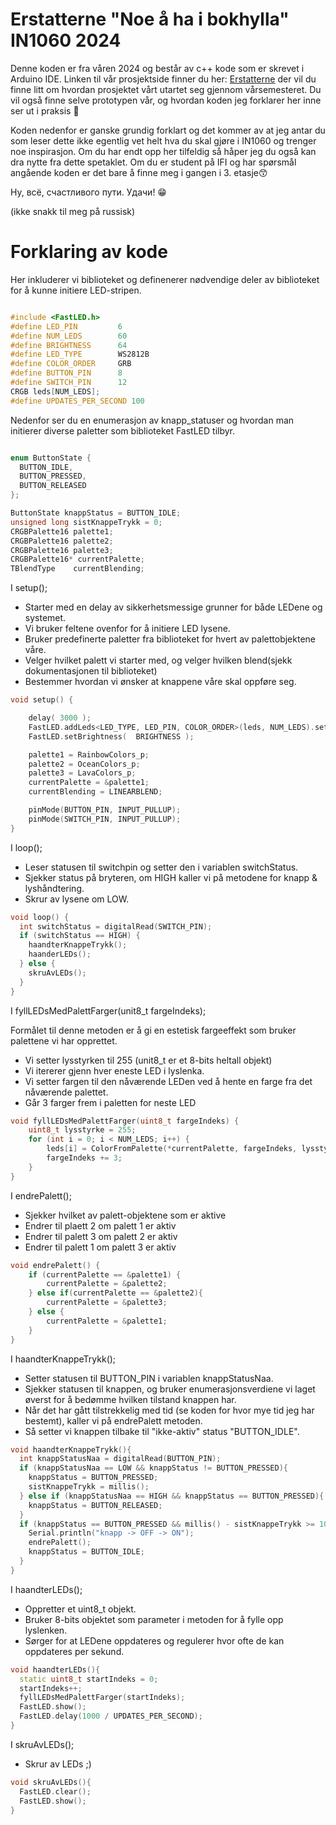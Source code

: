# Erstatterne "Noe å ha i bokhylla" IN1060 2024

Denne koden er fra våren 2024 og består av c++ kode som er skrevet i Arduino IDE. Linken til vår prosjektside finner du her: [Erstatterne](https://www.uio.no/studier/emner/matnat/ifi/IN1060/v24/prosjektgrupper/erstatterne/)
der vil du finne litt om hvordan prosjektet vårt utartet seg gjennom vårsemesteret. Du vil også finne selve prototypen vår, og hvordan koden jeg forklarer her inne ser ut i praksis 🤠

Koden nedenfor er ganske grundig forklart og det kommer av at jeg antar du som leser dette ikke egentlig vet helt hva du skal gjøre i IN1060 og trenger noe inspirasjon. Om du har endt opp her tilfeldig så håper jeg du også kan dra nytte fra dette spetaklet. Om du er student på IFI og har spørsmål angående koden er det bare å finne meg i gangen i 3. etasje😙


Ну, всё, счастливого пути. Удачи!  😁

(ikke snakk til meg på russisk)

# Forklaring av kode


Her inkluderer vi biblioteket og definenerer nødvendige deler av biblioteket for å kunne initiere LED-stripen.
```c++

#include <FastLED.h>
#define LED_PIN         6
#define NUM_LEDS        60
#define BRIGHTNESS      64
#define LED_TYPE        WS2812B
#define COLOR_ORDER     GRB
#define BUTTON_PIN      8 
#define SWITCH_PIN      12 
CRGB leds[NUM_LEDS];
#define UPDATES_PER_SECOND 100
```


Nedenfor ser du en enumerasjon av knapp_statuser og hvordan man initierer diverse paletter som biblioteket FastLED tilbyr.

```c++

enum ButtonState {
  BUTTON_IDLE, 
  BUTTON_PRESSED, 
  BUTTON_RELEASED
};

ButtonState knappStatus = BUTTON_IDLE;
unsigned long sistKnappeTrykk = 0;
CRGBPalette16 palette1;
CRGBPalette16 palette2;
CRGBPalette16 palette3;
CRGBPalette16* currentPalette;
TBlendType    currentBlending;
```


I setup();

- Starter med en delay av sikkerhetsmessige grunner for både LEDene og systemet.
- Vi bruker feltene ovenfor for å initiere LED lysene.
- Bruker predefinerte paletter fra biblioteket for hvert av palettobjektene våre.
- Velger hvilket palett vi starter med, og velger hvilken blend(sjekk dokumentasjonen til biblioteket)
- Bestemmer hvordan vi ønsker at knappene våre skal oppføre seg.


```c++
void setup() {

    delay( 3000 );
    FastLED.addLeds<LED_TYPE, LED_PIN, COLOR_ORDER>(leds, NUM_LEDS).setCorrection( TypicalLEDStrip );
    FastLED.setBrightness(  BRIGHTNESS );

    palette1 = RainbowColors_p;
    palette2 = OceanColors_p;
    palette3 = LavaColors_p;
    currentPalette = &palette1;
    currentBlending = LINEARBLEND;

    pinMode(BUTTON_PIN, INPUT_PULLUP);
    pinMode(SWITCH_PIN, INPUT_PULLUP);
}
```

I loop();

- Leser statusen til switchpin og setter den i variablen switchStatus.
- Sjekker status på bryteren, om HIGH kaller vi på metodene for knapp & lyshåndtering.
- Skrur av lysene om LOW.

```c++
void loop() {
  int switchStatus = digitalRead(SWITCH_PIN);
  if (switchStatus == HIGH) {
    haandterKnappeTrykk();
    haanderLEDs();
  } else {
    skruAvLEDs();
  }
}
```
I fyllLEDsMedPalettFarger(unit8_t fargeIndeks);

Formålet til denne metoden er å gi en estetisk fargeeffekt som bruker palettene vi har opprettet. 

- Vi setter lysstyrken til 255 (unit8_t er et 8-bits heltall objekt)
- Vi itererer gjenn hver eneste LED i lyslenka.
- Vi setter fargen til den nåværende LEDen ved å hente en farge fra det nåværende palettet.
- Går 3 farger frem i paletten for neste LED


```c++
void fyllLEDsMedPalettFarger(uint8_t fargeIndeks) {
    uint8_t lysstyrke = 255;
    for (int i = 0; i < NUM_LEDS; i++) {
        leds[i] = ColorFromPalette(*currentPalette, fargeIndeks, lysstyrke, currentBlending);
        fargeIndeks += 3;
    }
}
```

I endrePalett();

- Sjekker hvilket av palett-objektene som er aktive
- Endrer til plaett 2 om palett 1 er aktiv
- Endrer til palett 3 om palett 2 er aktiv
- Endrer til palett 1 om palett 3 er aktiv


```c++
void endrePalett() {
    if (currentPalette == &palette1) {
        currentPalette = &palette2;
    } else if(currentPalette == &palette2){
        currentPalette = &palette3;
    } else {
        currentPalette = &palette1;
    }
}
```
I haandterKnappeTrykk();

- Setter statusen til BUTTON_PIN i variablen knappStatusNaa.
- Sjekker statusen til knappen, og bruker enumerasjonsverdiene vi laget øverst for å bedømme hvilken tilstand knappen har.
- Når det har gått tilstrekkelig med tid (se koden for hvor mye tid jeg har bestemt), kaller vi på endrePalett metoden.
- Så setter vi knappen tilbake til "ikke-aktiv" status "BUTTON_IDLE".

```c++
void haandterKnappeTrykk(){
  int knappStatusNaa = digitalRead(BUTTON_PIN);
  if (knappStatusNaa == LOW && knappStatus != BUTTON_PRESSED){
    knappStatus = BUTTON_PRESSED;
    sistKnappeTrykk = millis();
  } else if (knappStatusNaa == HIGH && knappStatus == BUTTON_PRESSED){
    knappStatus = BUTTON_RELEASED;
  } 
  if (knappStatus == BUTTON_PRESSED && millis() - sistKnappeTrykk >= 100){
    Serial.println("knapp -> OFF -> ON");
    endrePalett();
    knappStatus = BUTTON_IDLE;
  }
}
```
I haandterLEDs();

- Oppretter et uint8_t objekt.
- Bruker 8-bits objektet som parameter i metoden for å fylle opp lyslenken.
- Sørger for at LEDene oppdateres og regulerer hvor ofte de kan oppdateres per sekund. 
```c++
void haandterLEDs(){
  static uint8_t startIndeks = 0;
  startIndeks++;
  fyllLEDsMedPalettFarger(startIndeks);
  FastLED.show();
  FastLED.delay(1000 / UPDATES_PER_SECOND);
}
```
I skruAvLEDs();

- Skrur av LEDs ;)

```c++
void skruAvLEDs(){
  FastLED.clear();
  FastLED.show();
}

```
